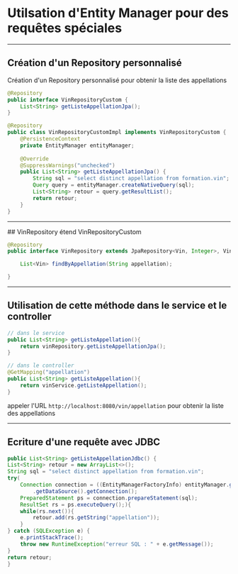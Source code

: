 # Utilsation d'Entity Manager pour des requêtes spéciales

----

## Création d'un Repository personnalisé

Création d'un Repository personnalisé pour obtenir la liste des appellations

```java
@Repository
public interface VinRepositoryCustom {
    List<String> getListeAppellationJpa();
}
```

```java
@Repository
public class VinRepositoryCustomImpl implements VinRepositoryCustom {
	@PersistenceContext
	private EntityManager entityManager;
	
	@Override
	@SuppressWarnings("unchecked")
	public List<String> getListeAppellationJpa() {
		String sql = "select distinct appellation from formation.vin";
		Query query = entityManager.createNativeQuery(sql);
		List<String> retour = query.getResultList();
		return retour;
	}
}
```

----

## VinRepository étend VinRepositoryCustom

```java
@Repository
public interface VinRepository extends JpaRepository<Vin, Integer>, VinRepositoryCustom {

    List<Vin> findByAppellation(String appellation);

}
```

----

## Utilisation de cette méthode dans le service et le controller

```java
// dans le service
public List<String> getListeAppellation(){
	return vinRepository.getListeAppellationJpa();
}

// dans le controller
@GetMapping("appellation")
public List<String> getListeAppellation(){
    return vinService.getListeAppellation();
}
```

appeler l'URL `http://localhost:8080/vin/appellation` pour obtenir la liste des appellations

----

## Ecriture d'une requête avec JDBC

```java
public List<String> getListeAppellationJdbc() {
List<String> retour = new ArrayList<>();
String sql = "select distinct appellation from formation.vin";
try(
	Connection connection = ((EntityManagerFactoryInfo) entityManager.getEntityManagerFactory())
		.getDataSource().getConnection();
	PreparedStatement ps = connection.prepareStatement(sql);
	ResultSet rs = ps.executeQuery();){
	while(rs.next()){
		retour.add(rs.getString("appellation"));
	}
} catch (SQLException e) {
	e.printStackTrace();
	throw new RuntimeException("erreur SQL : " + e.getMessage());
}
return retour;
}
```